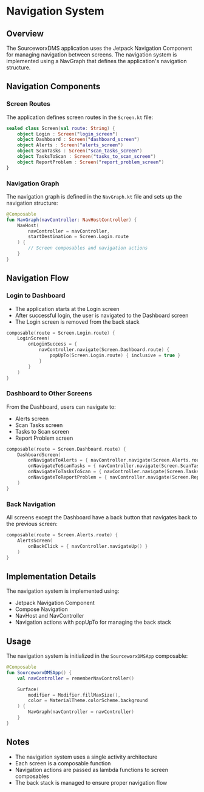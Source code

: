 # Navigation System

## Overview

The SourceworxDMS application uses the Jetpack Navigation Component for managing navigation between screens. The navigation system is implemented using a NavGraph that defines the application's navigation structure.

## Navigation Components

### Screen Routes

The application defines screen routes in the `Screen.kt` file:

```kotlin
sealed class Screen(val route: String) {
    object Login : Screen("login_screen")
    object Dashboard : Screen("dashboard_screen")
    object Alerts : Screen("alerts_screen")
    object ScanTasks : Screen("scan_tasks_screen")
    object TasksToScan : Screen("tasks_to_scan_screen")
    object ReportProblem : Screen("report_problem_screen")
}
```

### Navigation Graph

The navigation graph is defined in the `NavGraph.kt` file and sets up the navigation structure:

```kotlin
@Composable
fun NavGraph(navController: NavHostController) {
    NavHost(
        navController = navController,
        startDestination = Screen.Login.route
    ) {
        // Screen composables and navigation actions
    }
}
```

## Navigation Flow

### Login to Dashboard

- The application starts at the Login screen
- After successful login, the user is navigated to the Dashboard screen
- The Login screen is removed from the back stack

```kotlin
composable(route = Screen.Login.route) {
    LoginScreen(
        onLoginSuccess = {
            navController.navigate(Screen.Dashboard.route) {
                popUpTo(Screen.Login.route) { inclusive = true }
            }
        }
    )
}
```

### Dashboard to Other Screens

From the Dashboard, users can navigate to:

- Alerts screen
- Scan Tasks screen
- Tasks to Scan screen
- Report Problem screen

```kotlin
composable(route = Screen.Dashboard.route) {
    DashboardScreen(
        onNavigateToAlerts = { navController.navigate(Screen.Alerts.route) },
        onNavigateToScanTasks = { navController.navigate(Screen.ScanTasks.route) },
        onNavigateToTasksToScan = { navController.navigate(Screen.TasksToScan.route) },
        onNavigateToReportProblem = { navController.navigate(Screen.ReportProblem.route) }
    )
}
```

### Back Navigation

All screens except the Dashboard have a back button that navigates back to the previous screen:

```kotlin
composable(route = Screen.Alerts.route) {
    AlertsScreen(
        onBackClick = { navController.navigateUp() }
    )
}
```

## Implementation Details

The navigation system is implemented using:

- Jetpack Navigation Component
- Compose Navigation
- NavHost and NavController
- Navigation actions with popUpTo for managing the back stack

## Usage

The navigation system is initialized in the `SourceworxDMSApp` composable:

```kotlin
@Composable
fun SourceworxDMSApp() {
    val navController = rememberNavController()

    Surface(
        modifier = Modifier.fillMaxSize(),
        color = MaterialTheme.colorScheme.background
    ) {
        NavGraph(navController = navController)
    }
}
```

## Notes

- The navigation system uses a single activity architecture
- Each screen is a composable function
- Navigation actions are passed as lambda functions to screen composables
- The back stack is managed to ensure proper navigation flow
